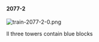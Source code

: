 #### 2077-2
![train-2077-2-0.png](https://github.com/lil-lab/nlvr/raw/master/nlvr/train/images/44/train-2077-2-0.png "train-2077-2-0.png")

ll three towers contain blue blocks
